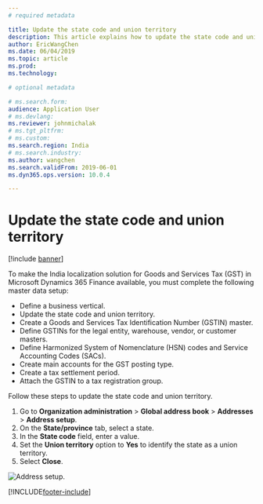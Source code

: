 ```yaml
---
# required metadata

title: Update the state code and union territory
description: This article explains how to update the state code and union territory. This task is part of the master data setup that is required to make the India localization solution for Goods and Services Tax (GST) available.
author: EricWangChen
ms.date: 06/04/2019
ms.topic: article
ms.prod: 
ms.technology: 

# optional metadata

# ms.search.form: 
audience: Application User
# ms.devlang: 
ms.reviewer: johnmichalak
# ms.tgt_pltfrm: 
# ms.custom: 
ms.search.region: India
# ms.search.industry: 
ms.author: wangchen
ms.search.validFrom: 2019-06-01
ms.dyn365.ops.version: 10.0.4

---
```


# Update the state code and union territory

[!include [banner](../../includes/banner.md)]

To make the India localization solution for Goods and Services Tax (GST) in Microsoft Dynamics 365 Finance available, you must complete the following master data setup:

- Define a business vertical.
- Update the state code and union territory.
- Create a Goods and Services Tax Identification Number (GSTIN) master.
- Define GSTINs for the legal entity, warehouse, vendor, or customer masters.
- Define Harmonized System of Nomenclature (HSN) codes and Service Accounting Codes (SACs).
- Create main accounts for the GST posting type.
- Create a tax settlement period.
- Attach the GSTIN to a tax registration group.

Follow these steps to update the state code and union territory.

1. Go to **Organization administration** \> **Global address book** \> **Addresses** \> **Address setup**.
2. On the **State/province** tab, select a state.
3. In the **State code** field, enter a value.
4. Set the **Union territory** option to **Yes** to identify the state as a union territory.
5. Select **Close**.

![Address setup.](../media/IND-GST-UpdateState.png)


[!INCLUDE[footer-include](../../../includes/footer-banner.md)]
